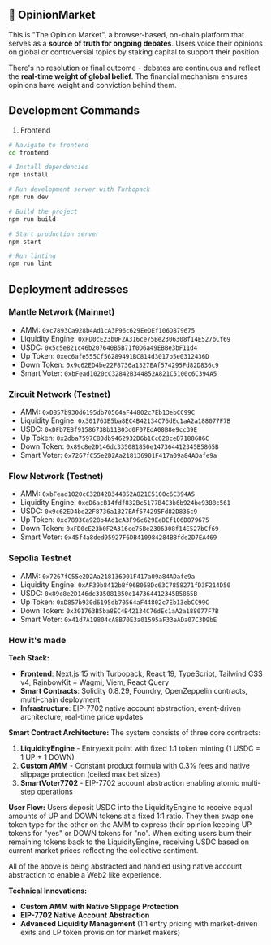 ## 🧠 OpinionMarket

This is "The Opinion Market", a browser-based, on-chain platform that serves as a **source of truth for ongoing debates**. Users voice their opinions on global or controversial topics by staking capital to support their position.

There's no resolution or final outcome - debates are continuous and reflect the **real-time weight of global belief**. The financial mechanism ensures opinions have weight and conviction behind them.

## Development Commands

1. Frontend

```bash
# Navigate to frontend
cd frontend

# Install dependencies
npm install

# Run development server with Turbopack
npm run dev

# Build the project
npm run build

# Start production server
npm start

# Run linting
npm run lint
```

## Deployment addresses

### Mantle Network (Mainnet)
- AMM: `0xc7893Ca928b4Ad1cA3F96c629EeDEf106D879675`
- Liquidity Engine: `0xFD0cE23b0F2A316ce75Be2306308f14E527bCf69`
- USDC: `0x5c5e821c46b207640B5B71f0D6a49EBBe3bF11d4`
- Up Token: `0xec6afe555Cf56289491BC814d3017b5e0312436D`
- Down Token: `0x9c62ED4be22F8736a1327EAf574295Fd82D836c9`
- Smart Voter: `0xbFead1020cC32842B344852A821C5100c6C394A5`

### Zircuit Network (Testnet)
- AMM: `0xD857b930d6195db70564aF44802c7Eb13ebCC99C`
- Liquidity Engine: `0x301763B5ba8EC4B42134C76dEc1aA2a188077F7B`
- USDC: `0xDFb7EBf9158673Bb11B03d0F07EdA08B8e9cc39E`
- Up Token: `0x2dba7597C80db9462932D6b1Cc628ceD7188686C`
- Down Token: `0x89c8e2D146dc335081850e147364412345B5865B`
- Smart Voter: `0x7267fC55e2D2Aa218136901F417a09a84ADafe9a`

### Flow Network (Testnet)
- AMM: `0xbFead1020cC32842B344852A821C5100c6C394A5`
- Liquidity Engine: `0xdD6acB14fdf832Bc5177B4C3b6b924be93B8c561`
- USDC: `0x9c62ED4be22F8736a1327EAf574295Fd82D836c9`
- Up Token: `0xc7893Ca928b4Ad1cA3F96c629EeDEf106D879675`
- Down Token: `0xFD0cE23b0F2A316ce75Be2306308f14E527bCf69`
- Smart Voter: `0x45f4a8ded95927F6DB410984284BBfde2D7EA469`

### Sepolia Testnet
- AMM: `0x7267fC55e2D2Aa218136901F417a09a84ADafe9a`
- Liquidity Engine: `0xAF39b8412bBf96B05BDc63C7858271fD3F214D50`
- USDC: `0x89c8e2D146dc335081850e147364412345B5865B`
- Up Token: `0xD857b930d6195db70564aF44802c7Eb13ebCC99C`
- Down Token: `0x301763B5ba8EC4B42134C76dEc1aA2a188077F7B`
- Smart Voter: `0x41d7A19804cA8B70E3a01595aF33eADa07C3D9bE`


### How it's made

**Tech Stack:**
- **Frontend**: Next.js 15 with Turbopack, React 19, TypeScript, Tailwind CSS v4, RainbowKit + Wagmi, Viem, React Query
- **Smart Contracts**: Solidity 0.8.29, Foundry, OpenZeppelin contracts, multi-chain deployment
- **Infrastructure**: EIP-7702 native account abstraction, event-driven architecture, real-time price updates

**Smart Contract Architecture:**
The system consists of three core contracts:
1. **LiquidityEngine** - Entry/exit point with fixed 1:1 token minting (1 USDC = 1 UP + 1 DOWN)
2. **Custom AMM** - Constant product formula with 0.3% fees and native slippage protection (ceiled max bet sizes)
3. **SmartVoter7702** - EIP-7702 account abstraction enabling atomic multi-step operations

**User Flow:**
Users deposit USDC into the LiquidityEngine to receive equal amounts of UP and DOWN tokens at a fixed 1:1 ratio. They then swap one token type for the other on the AMM to express their opinion keeping UP tokens for "yes" or DOWN tokens for "no". When exiting users burn their remaining tokens back to the LiquidityEngine, receiving USDC based on current market prices reflecting the collective sentiment.

All of the above is being abstracted and handled using native account abstraction to enable a Web2 like experience.

**Technical Innovations:**
- **Custom AMM with Native Slippage Protection**
- **EIP-7702 Native Account Abstraction**
- **Advanced Liquidity Management** (1:1 entry pricing with market-driven exits and LP token provision for market makers)
